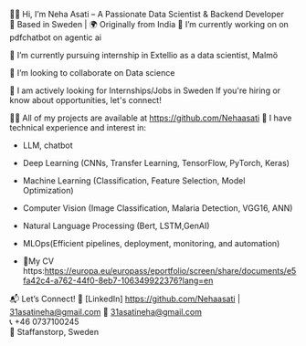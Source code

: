 👩‍💻 Hi, I’m Neha Asati – A Passionate Data Scientist & Backend Developer  
📍 Based in Sweden | 🌍 Originally from India
🔭 I’m currently working on  on pdfchatbot on agentic ai

🌱 I’m currently pursuing internship in Extellio as a data scientist, Malmö

👯 I’m looking to collaborate on Data science

🤝 I am actively looking for Internships/Jobs in Sweden If you're hiring or know about opportunities, let's connect!

👨‍💻 All of my projects are available at https://github.com/Nehaasati
🚀 I have technical experience and interest in:
- LLM, chatbot
- Deep Learning (CNNs, Transfer Learning, TensorFlow, PyTorch, Keras)
- Machine Learning (Classification, Feature Selection, Model Optimization)
- Computer Vision (Image Classification, Malaria Detection, VGG16, ANN)
- Natural Language Processing (Bert, LSTM,GenAI)
- MLOps(Efficient pipelines, deployment, monitoring, and automation)

- 💼My CV https:https://europa.eu/europass/eportfolio/screen/share/documents/e5fa42c4-a762-44f0-8eb7-106349922376?lang=en

📬 Let’s Connect!
🔗 [LinkedIn] https://github.com/Nehaasati  | 31asatineha@gmail.com
📧 31asatineha@gmail.com  
📞 +46 0737100245  
📍 Staffanstorp, Sweden
